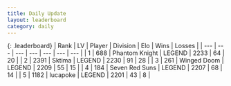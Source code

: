 ```yaml
---
title: Daily Update
layout: leaderboard
category: daily
---
```


{: .leaderboard}
| Rank | LV | Player | Division | Elo | Wins | Losses |
| --- | --- | --- | --- | --- | --- | --- |
| <span data-change="1">1</span> | 688 | <span title="ID: 742939">Phantom Knight</span> | LEGEND | <span data-change="9">2233</span> | <span data-change="2">64</span> | <span data-change="0">20</span> |
| <span data-change="-1">2</span> | 2391 | <span title="ID: 353063">Sktima</span> | LEGEND | <span data-change="6">2230</span> | <span data-change="7">91</span> | <span data-change="2">28</span> |
| <span data-change="1">3</span> | 261 | <span title="ID: 744396">Winged Doom</span> | LEGEND | <span data-change="9">2209</span> | <span data-change="1">55</span> | <span data-change="0">15</span> |
| <span data-change="-1">4</span> | 184 | <span title="ID: 670324">Seven Red Suns</span> | LEGEND | <span data-change="0">2207</span> | <span data-change="0">68</span> | <span data-change="0">14</span> |
| <span data-change="7">5</span> | 1182 | <span title="ID: 41925">lucapoke</span> | LEGEND | <span data-change="61">2201</span> | <span data-change="5">43</span> | <span data-change="0">8</span> |